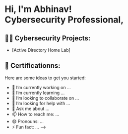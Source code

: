 <h1>Hi, I'm Abhinav! <br/>Cybersecurity Professional</a>, </h1>

<h2>👨‍💻 Cybersecurity Projects:</h2>

  - [Active Directory Home Lab]

<h2>📃 Certificationns:</h2>




Here are some ideas to get you started:

- 🔭 I’m currently working on ...
- 🌱 I’m currently learning ...
- 👯 I’m looking to collaborate on ...
- 🤔 I’m looking for help with ...
- 💬 Ask me about ...
- 📫 How to reach me: ...
- 😄 Pronouns: ...
- ⚡ Fun fact: ...
-->
